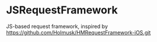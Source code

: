 # JSRequestFramework
JS-based request framework, inspired by https://github.com/Holmusk/HMRequestFramework-iOS.git
